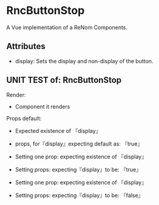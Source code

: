 # RncButtonStop

A Vue implementation of a ReNom Components.


## Attributes

- display: Sets the display and non-display of the button.

## UNIT TEST of: RncButtonStop

Render:
- Component it renders

Props default:
- Expected existence of 『display』
- props, for『display』expecting default as: 『true』

- Setting one prop: expecting existence of 『display』
- Setting props: expecting『display』to be: 『true』

- Setting one prop: expecting existence of 『display』
- Setting props: expecting『display』to be: 『false』
